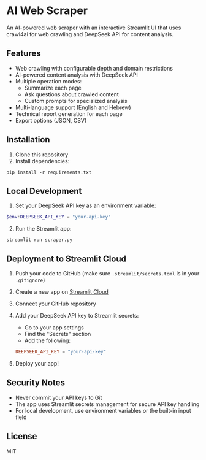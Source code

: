 # AI Web Scraper

An AI-powered web scraper with an interactive Streamlit UI that uses crawl4ai for web crawling and DeepSeek API for content analysis.

## Features

- Web crawling with configurable depth and domain restrictions
- AI-powered content analysis with DeepSeek API
- Multiple operation modes:
  - Summarize each page
  - Ask questions about crawled content
  - Custom prompts for specialized analysis
- Multi-language support (English and Hebrew)
- Technical report generation for each page
- Export options (JSON, CSV)

## Installation

1. Clone this repository
2. Install dependencies:
```
pip install -r requirements.txt
```

## Local Development

1. Set your DeepSeek API key as an environment variable:
```powershell
$env:DEEPSEEK_API_KEY = "your-api-key"
```

2. Run the Streamlit app:
```
streamlit run scraper.py
```

## Deployment to Streamlit Cloud

1. Push your code to GitHub (make sure `.streamlit/secrets.toml` is in your `.gitignore`)

2. Create a new app on [Streamlit Cloud](https://streamlit.io/cloud)

3. Connect your GitHub repository

4. Add your DeepSeek API key to Streamlit secrets:
   - Go to your app settings
   - Find the "Secrets" section
   - Add the following:
   ```toml
   DEEPSEEK_API_KEY = "your-api-key"
   ```

5. Deploy your app!

## Security Notes

- Never commit your API keys to Git
- The app uses Streamlit secrets management for secure API key handling
- For local development, use environment variables or the built-in input field

## License

MIT
